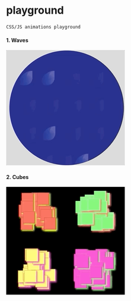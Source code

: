 # playground

    CSS/JS animations playground


#### 1. Waves

![](pictures/waves.gif)

#### 2. Cubes

![](pictures/cubes.gif)